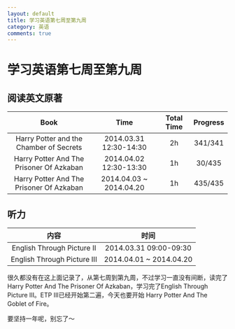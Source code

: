 ```yaml
---
layout: default
title: 学习英语第七周至第九周
category: 英语 
comments: true
---
```



# 学习英语第七周至第九周

## 阅读英文原著

| Book |	Time | Total Time | Progress |  
|:----:|  :----:|  :----:|  :----:|  
|Harry Potter and the Chamber of Secrets| 2014.03.31 12:30-14:30 | 2h |341/341| 
| Harry Potter And The Prisoner Of Azkaban| 2014.04.02 12:30-13:30 | 1h | 30/435 |
| Harry Potter And The Prisoner Of Azkaban| 2014.04.03 ~ 2014.04.20 | 1h | 435/435 |


## 听力

| 内容 | 时间 |
|:--:|:--:|
|English Through Picture II| 2014.03.31 09:00-09:30 |
|English Through Picture III| 2014.04.01 ~ 2014.04.20 |


很久都没有在这上面记录了，从第七周到第九周，不过学习一直没有间断，读完了Harry Potter And The Prisoner Of Azkaban，学习完了English Through Picture III。ETP III已经开始第二遍，今天也要开始 Harry Potter And The Goblet of Fire。

要坚持一年呢，别忘了～



